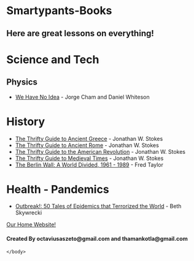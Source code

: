 # Smartypants-Books
## Here are great lessons on everything!
<html>
    <head>
        <meta charset="utf-8">
        <title>Smartypants Books</title>
    </head>
    <body>
        <h1>Science and Tech</h1>
        <h2>Physics</h2>
        <ul>
            <li><a href="https://www.google.com/books/edition/We_Have_No_Idea/ueCiDgAAQBAJ?hl=en&gbpv=0">We Have No Idea</a> - Jorge Cham and Daniel Whiteson</li>
        </ul>
        <h1>History</h1>
        <ul>
            <li><a href="https://www.google.com/books/edition/The_Thrifty_Guide_to_Ancient_Greece/NLqkDwAAQBAJ?hl=en&gbpv=0">The Thrifty Guide to Ancient Greece</a> - Jonathan W. Stokes</li>
            <li><a href="https://www.google.com/books/edition/The_Thrifty_Guide_to_Ancient_Rome/BbykDwAAQBAJ?hl=en&gbpv=0">The Thrifty Guide to Ancient Rome</a> - Jonathan W. Stokes</li>
            <li><a href="https://www.google.com/books/edition/The_Thrifty_Guide_to_the_American_Revolu/OLqkDwAAQBAJ?hl=en&gbpv=0">The Thrifty Guide to the American Revolution</a> - Jonathan W. Stokes</li>
            <li><a href="https://www.google.com/books/edition/The_Thrifty_Guide_to_Medieval_Times/aqN7DwAAQBAJ?hl=en&gbpv=0">The Thrifty Guide to Medieval Times</a> - Jonathan W. Stokes</li>
            <li><a href="https://www.google.com/books/edition/_/qvk3lHlXfP0C?hl=en">The Berlin Wall: A World Divided, 1961 - 1989</a> - Fred Taylor</li>
        </ul>
        <h1>Health - Pandemics</h1>
        <ul>
            <li><a href="https://www.google.com/books/edition/Outbreak/zfolDgAAQBAJ?hl=en&gbpv=0">Outbreak!: 50 Tales of Epidemics that Terrorized the World</a> - Beth Skywrecki</li>
        </ul>
        <a href="https://octaviustheking.github.io/The-Smartypants-co.-Home-Website/">Our Home Website!</a> 
        <h4>Created By octaviusaszeto@gmail.com and thamankotla@gmail.com</h4>

    </body>
</html>
